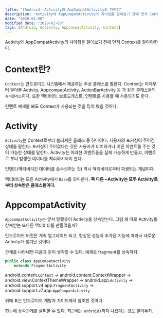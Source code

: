 ```yaml
---
title: "[Android] Activity와 AppCompatActivity의 차이점"
description: 'Activity와 AppCompatActivity의 차이점을 알아보기 전에 먼저 Context를 알아야한다.'
date: "2020-01-08"
modified_date: "2020-01-08"
tags: [Android, Activity, AppCompatActivity, Context]
---
```


<style>
    .android {
        color: green;
    } 
</style>

Activity와 AppCompatActivity의 차이점을 알아보기 전에 먼저 Context를 알아야한다.

# Context란?

`Context`는 안드로이드 시스템에서 제공하는 추상 클래스를 말한다. Context는 이제부터 알아볼 Activity, AppcompatActivity, ActionBarActivity 등 과 같은 클래스들의 `슈퍼클래스`이다. 또한 액티비티, 브로드캐스트, 인텐트를 사용할 때 사용되기도 한다.

인텐트 예제를 봐도 Context가 사용되는 것을 많이 봤을 것이다.

# Activity

`Activity`는 Context로부터 불러져온 클래스 중 하나이다. 사용자의 포커싱이 주어진 상태를 말한다. 포커싱이 주어졌다는 것은 사용자가 터치하거나 어떤 이벤트를 주는 것이 가능한 상태를 말한다. Activity는 이러한 이벤트들을 실제 가능하게 만들고, 이벤트로 부터 발생한 데이터를 처리하기까지 한다.

인텐트(액티비티간 데이터를 송수신하는 것) 역시 액티비티로부터 파생되는 개념이다.

액티비티는 모든 Activity에서 `Base`를 의미한다. **즉 다른 ~Activity는 모두 Activity로부터 상속받은 클래스들이다.**

# AppcompatActivity

`AppcompatActivity`는 앞서 말했듯이 Activity를 상속받는다. 그럼 왜 따로 Activity를 상속받는 또다른 액티비티를 만들었을까?

안드로이드 버전은 계속 업그레이드 되고, 향상된 성능과 추가된 기능에 따라서 새로운 Activity가 생겨난 것이다.

관계를 나타내면 다음과 같이 생각할 수 있다. 예제로 fragment를 상속하자.

```java
public class AppCompatActivity
    extends FragmentActivity
```

android.content.`Context`
-> android.content.ContextWrapper
-> android.view.ContextThemeWrapper
-> android.app.`Activity`
-> android.support.v4.app.`FragmentActivity`
-> android.support.v7.app.`AppCompatActivity`

위에 표는 안드로이드 개발자 가이드에서 참조한 것이다.

힌눈에 상속관계를 살펴볼 수 있다. 최근에는 `androidX`까지 나왔다는 것도 알아두자.

